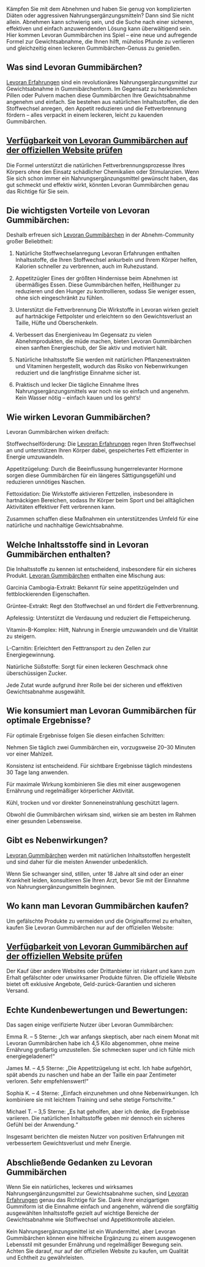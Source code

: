 Kämpfen Sie mit dem Abnehmen und haben Sie genug von komplizierten Diäten oder aggressiven Nahrungsergänzungsmitteln? Dann sind Sie nicht allein. Abnehmen kann schwierig sein, und die Suche nach einer sicheren, effektiven und einfach anzuwendenden Lösung kann überwältigend sein. Hier kommen Levoran Gummibärchen ins Spiel – eine neue und aufregende Formel zur Gewichtsabnahme, die Ihnen hilft, mühelos Pfunde zu verlieren und gleichzeitig einen leckeren Gummibärchen-Genuss zu genießen.

## Was sind Levoran Gummibärchen?

[Levoran Erfahrungen](https://atozsupplement.com/levoran-erfahrungen/) sind ein revolutionäres Nahrungsergänzungsmittel zur Gewichtsabnahme in Gummibärchenform. Im Gegensatz zu herkömmlichen Pillen oder Pulvern machen diese Gummibärchen Ihre Gewichtsabnahme angenehm und einfach. Sie bestehen aus natürlichen Inhaltsstoffen, die den Stoffwechsel anregen, den Appetit reduzieren und die Fettverbrennung fördern – alles verpackt in einem leckeren, leicht zu kauenden Gummibärchen.

## [Verfügbarkeit von Levoran Gummibärchen auf der offiziellen Website prüfen](https://atozsupplement.com/levoran-erfahrungen/)

Die Formel unterstützt die natürlichen Fettverbrennungsprozesse Ihres Körpers ohne den Einsatz schädlicher Chemikalien oder Stimulanzien. Wenn Sie sich schon immer ein Nahrungsergänzungsmittel gewünscht haben, das gut schmeckt und effektiv wirkt, könnten Levoran Gummibärchen genau das Richtige für Sie sein.

## Die wichtigsten Vorteile von Levoran Gummibärchen:

Deshalb erfreuen sich [Levoran Gummibärchen](https://www.facebook.com/levoranerfahrungen/) in der Abnehm-Community großer Beliebtheit:

1. Natürliche Stoffwechselanregung
Levoran Erfahrungen enthalten Inhaltsstoffe, die Ihren Stoffwechsel ankurbeln und Ihrem Körper helfen, Kalorien schneller zu verbrennen, auch im Ruhezustand.

2. Appetitzügler
Eines der größten Hindernisse beim Abnehmen ist übermäßiges Essen. Diese Gummibärchen helfen, Heißhunger zu reduzieren und den Hunger zu kontrollieren, sodass Sie weniger essen, ohne sich eingeschränkt zu fühlen.

3. Unterstützt die Fettverbrennung
Die Wirkstoffe in Levoran wirken gezielt auf hartnäckige Fettpolster und erleichtern so den Gewichtsverlust an Taille, Hüfte und Oberschenkeln.

4. Verbessert das Energieniveau
Im Gegensatz zu vielen Abnehmprodukten, die müde machen, bieten Levoran Gummibärchen einen sanften Energieschub, der Sie aktiv und motiviert hält.

5. Natürliche Inhaltsstoffe
Sie werden mit natürlichen Pflanzenextrakten und Vitaminen hergestellt, wodurch das Risiko von Nebenwirkungen reduziert und die langfristige Einnahme sicher ist.

6. Praktisch und lecker
Die tägliche Einnahme Ihres Nahrungsergänzungsmittels war noch nie so einfach und angenehm. Kein Wasser nötig – einfach kauen und los geht‘s!

## Wie wirken Levoran Gummibärchen?

Levoran Gummibärchen wirken dreifach:

Stoffwechselförderung: Die [Levoran Erfahrungen](https://www.facebook.com/groups/levoranabnehmenerfahrungen/) regen Ihren Stoffwechsel an und unterstützen Ihren Körper dabei, gespeichertes Fett effizienter in Energie umzuwandeln.

Appetitzügelung: Durch die Beeinflussung hungerrelevanter Hormone sorgen diese Gummibärchen für ein längeres Sättigungsgefühl und reduzieren unnötiges Naschen.

Fettoxidation: Die Wirkstoffe aktivieren Fettzellen, insbesondere in hartnäckigen Bereichen, sodass Ihr Körper beim Sport und bei alltäglichen Aktivitäten effektiver Fett verbrennen kann.

Zusammen schaffen diese Maßnahmen ein unterstützendes Umfeld für eine natürliche und nachhaltige Gewichtsabnahme.

## Welche Inhaltsstoffe sind in Levoran Gummibärchen enthalten?

Die Inhaltsstoffe zu kennen ist entscheidend, insbesondere für ein sicheres Produkt. [Levoran Gummibärchen](https://de.pinterest.com/levoranerfahrungen/) enthalten eine Mischung aus:

Garcinia Cambogia-Extrakt: Bekannt für seine appetitzügelnden und fettblockierenden Eigenschaften.

Grüntee-Extrakt: Regt den Stoffwechsel an und fördert die Fettverbrennung.

Apfelessig: Unterstützt die Verdauung und reduziert die Fettspeicherung.

Vitamin-B-Komplex: Hilft, Nahrung in Energie umzuwandeln und die Vitalität zu steigern.

L-Carnitin: Erleichtert den Fetttransport zu den Zellen zur Energiegewinnung.

Natürliche Süßstoffe: Sorgt für einen leckeren Geschmack ohne überschüssigen Zucker.

Jede Zutat wurde aufgrund ihrer Rolle bei der sicheren und effektiven Gewichtsabnahme ausgewählt.

## Wie konsumiert man Levoran Gummibärchen für optimale Ergebnisse?

Für optimale Ergebnisse folgen Sie diesen einfachen Schritten:

Nehmen Sie täglich zwei Gummibärchen ein, vorzugsweise 20–30 Minuten vor einer Mahlzeit.

Konsistenz ist entscheidend. Für sichtbare Ergebnisse täglich mindestens 30 Tage lang anwenden.

Für maximale Wirkung kombinieren Sie dies mit einer ausgewogenen Ernährung und regelmäßiger körperlicher Aktivität.

Kühl, trocken und vor direkter Sonneneinstrahlung geschützt lagern.

Obwohl die Gummibärchen wirksam sind, wirken sie am besten im Rahmen einer gesunden Lebensweise.

## Gibt es Nebenwirkungen?

[Levoran Gummibärchen](https://www.prlog.org/13077898-levoran-erfahrungen-gummibrchen-levoran-kaufen-apotheke.html) werden mit natürlichen Inhaltsstoffen hergestellt und sind daher für die meisten Anwender unbedenklich.

Wenn Sie schwanger sind, stillen, unter 18 Jahre alt sind oder an einer Krankheit leiden, konsultieren Sie Ihren Arzt, bevor Sie mit der Einnahme von Nahrungsergänzungsmitteln beginnen.

## Wo kann man Levoran Gummibärchen kaufen?

Um gefälschte Produkte zu vermeiden und die Originalformel zu erhalten, kaufen Sie Levoran Gummibärchen nur auf der offiziellen Website:

## [Verfügbarkeit von Levoran Gummibärchen auf der offiziellen Website prüfen](https://atozsupplement.com/levoran-erfahrungen/)

Der Kauf über andere Websites oder Drittanbieter ist riskant und kann zum Erhalt gefälschter oder unwirksamer Produkte führen. Die offizielle Website bietet oft exklusive Angebote, Geld-zurück-Garantien und sicheren Versand.

## Echte Kundenbewertungen und Bewertungen:

Das sagen einige verifizierte Nutzer über Levoran Gummibärchen:

Emma R. – 5 Sterne:
„Ich war anfangs skeptisch, aber nach einem Monat mit Levoran Gummibärchen habe ich 4,5 Kilo abgenommen, ohne meine Ernährung großartig umzustellen. Sie schmecken super und ich fühle mich energiegeladener!“

James M. – 4,5 Sterne:
„Die Appetitzügelung ist echt. Ich habe aufgehört, spät abends zu naschen und habe an der Taille ein paar Zentimeter verloren. Sehr empfehlenswert!“

Sophia K. – 4 Sterne:
„Einfach einzunehmen und ohne Nebenwirkungen. Ich kombiniere sie mit leichtem Training und sehe stetige Fortschritte.“

Michael T. – 3,5 Sterne:
„Es hat geholfen, aber ich denke, die Ergebnisse variieren. Die natürlichen Inhaltsstoffe geben mir dennoch ein sicheres Gefühl bei der Anwendung.“

Insgesamt berichten die meisten Nutzer von positiven Erfahrungen mit verbessertem Gewichtsverlust und mehr Energie.

## Abschließende Gedanken zu Levoran Gummibärchen

Wenn Sie ein natürliches, leckeres und wirksames Nahrungsergänzungsmittel zur Gewichtsabnahme suchen, sind [Levoran Erfahrungen](https://www.linkedin.com/showcase/levoran-erfahrungen/) genau das Richtige für Sie. Dank ihrer einzigartigen Gummiform ist die Einnahme einfach und angenehm, während die sorgfältig ausgewählten Inhaltsstoffe gezielt auf wichtige Bereiche der Gewichtsabnahme wie Stoffwechsel und Appetitkontrolle abzielen.

Kein Nahrungsergänzungsmittel ist ein Wundermittel, aber Levoran Gummibärchen können eine hilfreiche Ergänzung zu einem ausgewogenen Lebensstil mit gesunder Ernährung und regelmäßiger Bewegung sein. Achten Sie darauf, nur auf der offiziellen Website zu kaufen, um Qualität und Echtheit zu gewährleisten.
